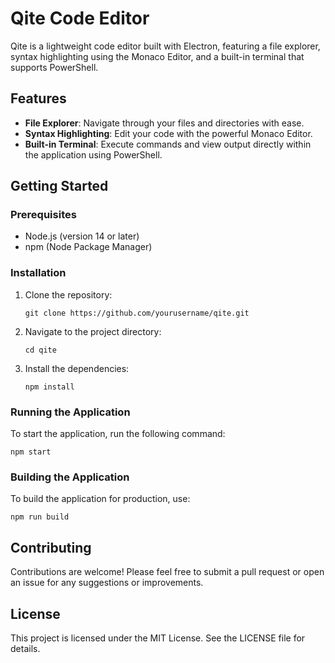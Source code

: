 # Qite Code Editor

Qite is a lightweight code editor built with Electron, featuring a file explorer, syntax highlighting using the Monaco Editor, and a built-in terminal that supports PowerShell.

## Features

- **File Explorer**: Navigate through your files and directories with ease.
- **Syntax Highlighting**: Edit your code with the powerful Monaco Editor.
- **Built-in Terminal**: Execute commands and view output directly within the application using PowerShell.

## Getting Started

### Prerequisites

- Node.js (version 14 or later)
- npm (Node Package Manager)

### Installation

1. Clone the repository:
   ```
   git clone https://github.com/yourusername/qite.git
   ```
2. Navigate to the project directory:
   ```
   cd qite
   ```
3. Install the dependencies:
   ```
   npm install
   ```

### Running the Application

To start the application, run the following command:
```
npm start
```

### Building the Application

To build the application for production, use:
```
npm run build
```

## Contributing

Contributions are welcome! Please feel free to submit a pull request or open an issue for any suggestions or improvements.

## License

This project is licensed under the MIT License. See the LICENSE file for details.